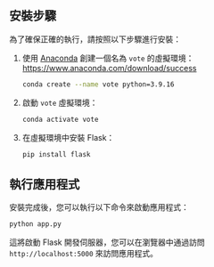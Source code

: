 ## 安裝步驟

為了確保正確的執行，請按照以下步驟進行安裝：

1. 使用 [Anaconda]([Anaconda]('https://www.anaconda.com/download/success')) 創建一個名為 `vote` 的虛擬環境：
https://www.anaconda.com/download/success

    ```bash
    conda create --name vote python=3.9.16
    ```

2. 啟動 `vote` 虛擬環境：

    ```bash
    conda activate vote
    ```

3. 在虛擬環境中安裝 Flask：

    ```bash
    pip install flask
    ```

## 執行應用程式

安裝完成後，您可以執行以下命令來啟動應用程式：

```bash
python app.py
```

這將啟動 Flask 開發伺服器，您可以在瀏覽器中通過訪問 `http://localhost:5000` 來訪問應用程式。

